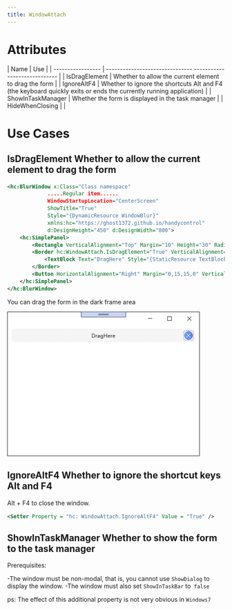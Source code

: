 ```yaml
---
title: WindowAttach
---
```


# Attributes

| Name | Use |
| ----------------- | ------------------------------- ----------------------------- |
| IsDragElement | Whether to allow the current element to drag the form |
| IgnoreAltF4 | Whether to ignore the shortcuts Alt and F4 (the keyboard quickly exits or ends the currently running application) |
| ShowInTaskManager | Whether the form is displayed in the task manager |
| HideWhenClosing | |

# Use Cases

## IsDragElement Whether to allow the current element to drag the form

```xml
<hc:BlurWindow x:Class="Class namespace"
			 .....Regular item......
             WindowStartupLocation="CenterScreen"
             ShowTitle="True"
             Style="{DynamicResource WindowBlur}"
             xmlns:hc="https://ghost1372.github.io/handycontrol"
             d:DesignHeight="450" d:DesignWidth="800">
    <hc:SimplePanel>
        <Rectangle VerticalAlignment="Top" Margin="10" Height="30" RadiusX="4" RadiusY="4" Stroke="{DynamicResource BorderBrush}" StrokeDashArray="2,2"/>
        <Border hc:WindowAttach.IsDragElement="True" VerticalAlignment="Top" Margin="11" Height="28" Background="{DynamicResource DarkDefaultBrush}" CornerRadius="4">
            <TextBlock Text="DragHere" Style="{StaticResource TextBlockDefault}"/>
        </Border>
        <Button HorizontalAlignment="Right" Margin="0,15,15,0" VerticalAlignment="Top" Padding="0" Height="20" Width="20" Style="{StaticResource ButtonPrimary}" hc:IconElement.Geometry="{StaticResource CloseGeometry}" hc:BorderElement.CornerRadius="15"/>
    </hc:SimplePanel>
</hc:BlurWindow>
```

You can drag the form in the dark frame area

![WindowAttach.IsDragElement](https://raw.githubusercontent.com/HandyOrg/HandyOrgResource/master/HandyControl/Doc/attach/WindowAttach.IsDragElement.png)

## IgnoreAltF4 Whether to ignore the shortcut keys Alt and F4

Alt + F4 to close the window.

```xml
<Setter Property = "hc: WindowAttach.IgnoreAltF4" Value = "True" />
```

## ShowInTaskManager Whether to show the form to the task manager

Prerequisites:

-The window must be non-modal, that is, you cannot use `ShowDialog` to display the window.
-The window must also set `ShowInTaskBar` to` false`

ps: The effect of this additional property is not very obvious in `Windows7`